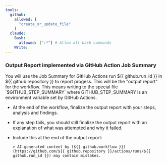 ```yaml
---
tools:
  github:
    allowed: [
      "create_or_update_file"
    ]
  claude:
    Bash:
      allowed: [":*"] # Allow all bash commands
    Write:
---
```


### Output Report implemented via GitHub Action Job Summary

You will use the Job Summary for GitHub Actions run ${{ github.run_id }} in ${{ github.repository }} to report progess. This will be the "output report" for the workflow. This means writing to the special file `$GITHUB_STEP_SUMMARY` where GITHUB_STEP_SUMMARY is an environment variable set by GitHub Actions.

- At the end of the workflow, finalize the output report with your steps, analysis and findings.
- If any step fails, you should still finalize the output report with an explanation of what was attempted and why it failed.
- Include this at the end of the output report:

  ```
  > AI-generated content by [${{ github.workflow }}](https://github.com/${{ github.repository }}/actions/runs/${{ github.run_id }}) may contain mistakes.
  ```
